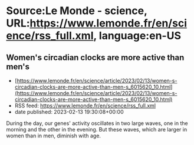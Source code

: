 # Source:Le Monde - science, URL:https://www.lemonde.fr/en/science/rss_full.xml, language:en-US

## Women's circadian clocks are more active than men's
 - [https://www.lemonde.fr/en/science/article/2023/02/13/women-s-circadian-clocks-are-more-active-than-men-s_6015620_10.html](https://www.lemonde.fr/en/science/article/2023/02/13/women-s-circadian-clocks-are-more-active-than-men-s_6015620_10.html)
 - RSS feed: https://www.lemonde.fr/en/science/rss_full.xml
 - date published: 2023-02-13 19:30:08+00:00

During the day, our genes' activity oscillates in two large waves, one in the morning and the other in the evening. But these waves, which are larger in women than in men, diminish with age.


